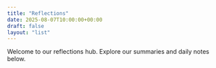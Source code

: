 ```yaml
---
title: "Reflections"
date: 2025-08-07T10:00:00+00:00
draft: false
layout: "list"
---
```


Welcome to our reflections hub. Explore our summaries and daily notes below.